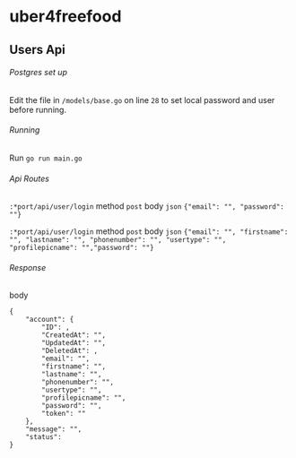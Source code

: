 # uber4freefood
## Users Api
###### Postgres set up
Edit the file in `/models/base.go` on line `28` to set local password and user before running.
###### Running
Run `go run main.go`
###### Api Routes
`:*port/api/user/login`
method `post`
body `json`
`{"email": "", "password": ""}`

`:*port/api/user/login`
method `post`
body `json`
`{"email": "", "firstname": "", "lastname": "", "phonenumber": "", "usertype": "", "profilepicname": "","password": ""}`

###### Response
body 
```
{
    "account": {
        "ID": ,
        "CreatedAt": "",
        "UpdatedAt": "",
        "DeletedAt": ,
        "email": "",
        "firstname": "",
        "lastname": "",
        "phonenumber": "",
        "usertype": "",
        "profilepicname": "",
        "password": "",
        "token": ""
    },
    "message": "",
    "status": 
}
```
